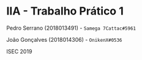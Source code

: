 # IIA - Trabalho Prático 1 
Pedro Serrano (2018013491) - `Samega 7Cattac#5961`

João Gonçalves (2018014306) - `OnikenX#0536`

ISEC 2019
